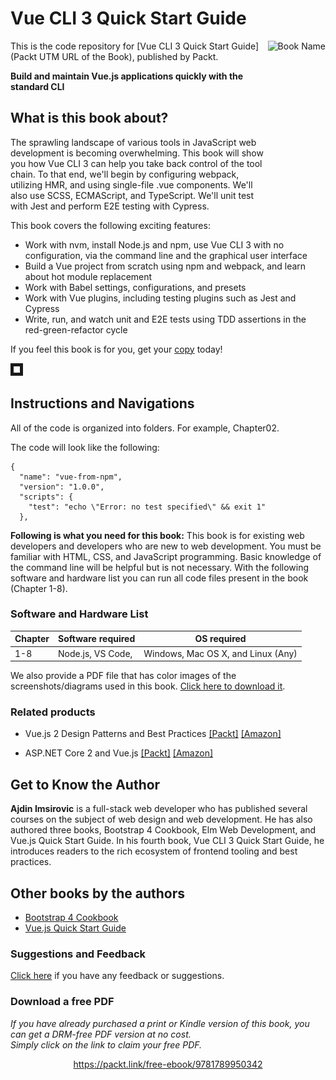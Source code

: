 # Vue CLI 3 Quick Start Guide

<a href="Packt UTM URL of the Book"><img src="Cover Image URL of the Book" alt="Book Name" height="256px" align="right"></a>

This is the code repository for [Vue CLI 3 Quick Start Guide](Packt UTM URL of the Book), published by Packt.

**Build and maintain Vue.js applications quickly with the standard CLI**

## What is this book about?
The sprawling landscape of various tools in JavaScript web development is becoming overwhelming. This book will show you how Vue CLI 3 can help you take back control of the tool chain. To that end, we'll begin by configuring webpack, utilizing HMR, and using single-file .vue components. We'll also use SCSS, ECMAScript, and TypeScript. We'll unit test with Jest and perform E2E testing with Cypress.

This book covers the following exciting features: 
* Work with nvm, install Node.js and npm, use Vue CLI 3 with no configuration, via the command line and the graphical user interface
* Build a Vue project from scratch using npm and webpack, and learn about hot module replacement
* Work with Babel settings, configurations, and presets
* Work with Vue plugins, including testing plugins such as Jest and Cypress
* Write, run, and watch unit and E2E tests using TDD assertions in the red-green-refactor cycle

If you feel this book is for you, get your [copy](https://www.amazon.com/dp/1789950341) today!

<a href="https://www.packtpub.com/?utm_source=github&utm_medium=banner&utm_campaign=GitHubBanner"><img src="https://raw.githubusercontent.com/PacktPublishing/GitHub/master/GitHub.png" alt="https://www.packtpub.com/" border="5" /></a>

## Instructions and Navigations
All of the code is organized into folders. For example, Chapter02.

The code will look like the following:
```
{
  "name": "vue-from-npm",
  "version": "1.0.0",
  "scripts": {
    "test": "echo \"Error: no test specified\" && exit 1"
  },
```

**Following is what you need for this book:**
This book is for existing web developers and developers who are new to web development. You must be familiar with HTML, CSS, and JavaScript programming. Basic knowledge of the command line will be helpful but is not necessary.
With the following software and hardware list you can run all code files present in the book (Chapter 1-8).

### Software and Hardware List

| Chapter  | Software required                   | OS required                        |
| -------- | ------------------------------------| -----------------------------------|
| 1-8      | Node.js, VS Code,                   | Windows, Mac OS X, and Linux (Any) |


We also provide a PDF file that has color images of the screenshots/diagrams used in this book. [Click here to download it](http://www.packtpub.com/sites/default/files/downloads/9781789950342_ColorImages.pdf).


### Related products 
* Vue.js 2 Design Patterns and Best Practices [[Packt]](https://prod.packtpub.com/in//web-development/vuejs-design-patterns-and-best-practices?utm_source=github&utm_medium=repository&utm_campaign=9781788839792) [[Amazon]](https://www.amazon.com/dp/178883979X)

* ASP.NET Core 2 and Vue.js [[Packt]](https://prod.packtpub.com/in/application-development/hands-aspnet-core-2-and-vuejs?utm_source=github&utm_medium=repository&utm_campaign=9781788839464) [[Amazon]](https://www.amazon.com/dp/1788839463)

## Get to Know the Author
**Ajdin Imsirovic**
is a full-stack web developer who has published several courses on the subject of web design and web development. He has also authored three books, Bootstrap 4 Cookbook, Elm Web Development, and Vue.js Quick Start Guide. In his fourth book, Vue CLI 3 Quick Start Guide, he introduces readers to the rich ecosystem of frontend tooling and best practices.


## Other books by the authors
* [Bootstrap 4 Cookbook](https://prod.packtpub.com/in//web-development/bootstrap-4-cookbook?utm_source=github&utm_medium=repository&utm_campaign=9781785889295)
* [Vue.js Quick Start Guide](https://prod.packtpub.com/in/application-development/vuejs-quick-start-guide?utm_source=github&utm_medium=repository&utm_campaign=9781789344103)

### Suggestions and Feedback
[Click here](https://docs.google.com/forms/d/e/1FAIpQLSdy7dATC6QmEL81FIUuymZ0Wy9vH1jHkvpY57OiMeKGqib_Ow/viewform) if you have any feedback or suggestions.

### Download a free PDF

 <i>If you have already purchased a print or Kindle version of this book, you can get a DRM-free PDF version at no cost.<br>Simply click on the link to claim your free PDF.</i>
<p align="center"> <a href="https://packt.link/free-ebook/9781789950342">https://packt.link/free-ebook/9781789950342 </a> </p>